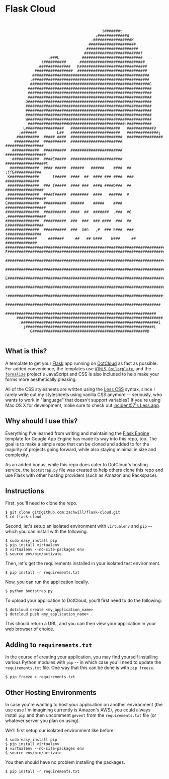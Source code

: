 Flask Cloud
============

<pre><code>

                                           i#######t                       
                                        ;#############W                    
                                      .#################K                  
                                     #####################                 
                                    #######################                
                                   #########################f              
                   .###L          ###########################              
                t##########      #############################             
              .##############   K##############################            
             #################  ###############################            
            ####################################################           
           :####################################################           
           #####################################################G          
          #######################################################          
          #######################################################          
          #######################################################          
         D#######################################################          
         ########################################################          
         ########################################################          
         ########################################################          
         W#######################################################          
          ##################W########################:###########          
        L#################   ######################   ############D        
      ;#######         L##   ######################   ##############j      
     ##########  ##### ####  #######################  ################     
    ###########  ##########  #######################  #################    
   ############  ##########  #######################  ##################   
  :############  ####E#####  #######################  ##################t  
  #############  #### #####  ######   ######    ####  ## ;ffE############  
 K#############      f#####  ####  ##  #### ### ####  ###  ############### 
 ##############  ### f#####  #### ###  ###W ####D###  ## ################# 
 ##############  ####f#####  ########  ####   ######  # ################## 
E##############  ##########  ######    #####    ####     ##################
###############  ##########  ####  ##  #######  .###  #G .#################
###############  ##########  ###  ###  ### ####  ###  ##  K################
###############  ##########  ###  G#G   ,#  ### E###  ###  t###############
##############     #######     ##   ## G###    W###     ##   ##############
###########################################################################
E##########################################################################
 ######################################################################### 
 ######################################################################### 
 E######################################################################## 
  #######################################################################  
  :#####################################################################i  
   #####################################################################   
    ###################################################################    
     #################################################################     
      :#############################################################i      
        j#########################################################L        
           G###################################################D    

</code></pre>


What is this?
-------------

A template to get your [Flask](http://flask.pocoo.org/) app running on
[DotCloud](https://www.dotcloud.com/) as fast as possible. For added
convenience, the templates use [`HTML5
Boilerplate`](https://github.com/paulirish/html5-boilerplate), and the
[`formalize`](http://formalize.me/) project's JavaScript and CSS is also
included to help make your forms more aesthetically pleasing.

All of the CSS stylesheets are written using the [Less
CSS](http://lesscss.org/) syntax, since I rarely write out my
stylesheets using vanilla CSS anymore -- seriously, who wants to work in
"language" that doesn't support variables? If you're using Mac OS X for
development, make sure to check out [incident57's
Less.app](http://incident57.com/less/).


Why should I use this?
----------------------

Everything I've learned from writing and maintaining the [Flask
Engine](https://github.com/zachwill/flask-engine) template for Google
App Engine has made its way into this repo, too. The goal is to make a
simple repo that can be cloned and added to for the majority of projects
going forward, while also staying minimal in size and complexity.

As an added bonus, while this repo does cater to DotCloud's hosting
service, the `bootstrap.py` file was created to help others clone this
repo and use Flask with other hosting providers (such as Amazon and
Rackspace).


Instructions
------------

First, you'll need to clone the repo.

    $ git clone git@github.com:zachwill/flask-cloud.git
    $ cd flask-cloud

Second, let's setup an isolated environment with `virtualenv` and `pip`
-- which you can install with the following.

    $ sudo easy_install pip
    $ pip install virtualenv
    $ virtualenv --no-site-packages env
    $ source env/bin/activate

Then, let's get the requirements installed in your isolated test
environment.

    $ pip install -r requirements.txt

Now, you can run the application locally.

    $ python bootstrap.py

To upload your application to DotCloud, you'll first need to do the
following:

    $ dotcloud create <my_application_name>
    $ dotcloud push <my_application_name> .

This should return a URL, and you can then view your application in
your web browser of choice.


Adding to `requirements.txt`
----------------------------

In the course of creating your application, you may find yourself
installing various Python modules with `pip` -- in which case you'll
need to update the `requirements.txt` file. One way that this can be
done is with `pip freeze`.

    $ pip freeze > requirements.txt


Other Hosting Environments
--------------------------

In case you're wanting to host your application on another environment
(the use case I'm imagining currently is Amazon's AWS), you could always
install `pip` and then uncomment `gevent` from the `requirements.txt`
file (or whatever server you plan on using).

We'll first setup our isolated environment like before:

    $ sudo easy_install pip
    $ pip install virtualenv
    $ virtualenv --no-site-packages env
    $ source env/bin/activate

You then should have no problem installing the packages.

    $ pip install -r requirements.txt
